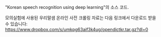 "Korean speech recognition using deep learning"의 소스 코드.

모의실험에 사용된 우리말샘 온라인 사전 크롤링 자료는 다음 링크에서 다운로드 받을 수 있습니다: https://www.dropbox.com/s/umkpg63aif3k4ug/opendictkr.tar.gz?dl=0
